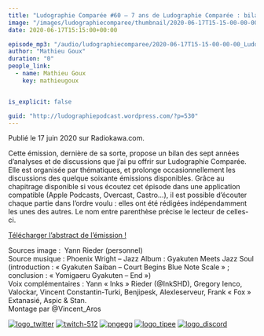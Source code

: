 ```yaml
---
title: "Ludographie Comparée #60 – 7 ans de Ludographie Comparée : bilans et perspectives"
image: "/images/ludographiecomparee/thumbnail/2020-06-17T15-15-00-00-00_LudographieCompare607ansdeLudographieComparebilansetperspectives.jpg"
date: 2020-06-17T15:15:00+00:00

episode_mp3: "/audio/ludographiecomparee/2020-06-17T15-15-00-00-00_LudographieCompare607ansdeLudographieComparebilansetperspectives.mp3"
author: "Mathieu Goux"
duration: "0"
people_link: 
  - name: Mathieu Goux
    key: mathieugoux


is_explicit: false

guid: "http://ludographiepodcast.wordpress.com/?p=530"
---
```


<PodcastHeader/>

<!-- ECRIRE LA DESCRIPTION DE L'EPISODE SOUS CETTE LIGNE -->
<p>Publié le 17 juin 2020 sur Radiokawa.com.</p>
<p>Cette émission, dernière de sa sorte, propose un bilan des sept années d’analyses et de discussions que j’ai pu offrir sur Ludographie Comparée. Elle est organisée par thématiques, et prolonge occasionnellement les discussions des quelque soixante émissions disponibles. Grâce au chapitrage disponible si vous écoutez cet épisode dans une application compatible (Apple Podcasts, Overcast, Castro…), il est possible d’écouter chaque partie dans l’ordre voulu : elles ont été rédigées indépendamment les unes des autres. Le nom entre parenthèse précise le lecteur de celles-ci.</p>
<p><a title="LCFin_Abstract" href="/resources/ludographiecomparee/2020-06-17T15-15-00-00-00_LudographieCompare607ansdeLudographieComparebilansetperspectives/lcfin_abstract.pdf" rel="nofollow">Télécharger l’abstract de l’émission !</a></p>
<p></p>
<a href="" rel="nofollow"></a>
 
<p>Sources image :&nbsp; Yann Rieder (personnel)<br>
Source musique : Phoenix Wright – Jazz Album : Gyakuten Meets Jazz Soul (introduction : «&nbsp;Gyakuten Saiban – Court Begins Blue Note Scale&nbsp;» ; conclusion : «&nbsp;Yomigaeru Gyakuten – End&nbsp;»)<br>
Voix complémentaires : Yann «&nbsp;Inks&nbsp;» Rieder (@InkSHD), Gregory Ienco, Valockar, Vincent Constantin-Turki, Benjipesk, Alexleserveur, Frank «&nbsp;Fox&nbsp;» Extanasié, Aspic &amp; Stan.<br>
Montage par&nbsp;@Vincent_Aros</p>


<tr>
<td><a href="https://twitter.com/Gouximan" rel="nofollow"><img src="/resources/ludographiecomparee/2020-06-17T15-15-00-00-00_LudographieCompare607ansdeLudographieComparebilansetperspectives/logo_twitter-1.png" alt="logo_twitter"></a></td>
<td><a href="https://www.twitch.tv/mathieugoux" rel="nofollow"><img src="/resources/ludographiecomparee/2020-06-17T15-15-00-00-00_LudographieCompare607ansdeLudographieComparebilansetperspectives/twitch-512-1.png" alt="twitch-512"></a></td>
<td><a href="https://www.youtube.com/user/MattTheFatalifieur/videos" rel="nofollow"><img src="/resources/ludographiecomparee/2020-06-17T15-15-00-00-00_LudographieCompare607ansdeLudographieComparebilansetperspectives/pngegg.png" alt="pngegg"></a></td>
<td><a href="http://fr.tipeee.com/calvinball" rel="nofollow"><img src="/resources/ludographiecomparee/2020-06-17T15-15-00-00-00_LudographieCompare607ansdeLudographieComparebilansetperspectives/logo_tipee-1.png" alt="logo_tipee"></a></td>
<td><a href="https://discord.com/invite/4RnA9v7" rel="nofollow"><img src="/resources/ludographiecomparee/2020-06-17T15-15-00-00-00_LudographieCompare607ansdeLudographieComparebilansetperspectives/logo_discord-1.png" alt="logo_discord"></a></td>
</tr>




